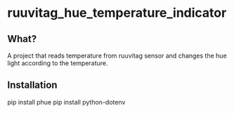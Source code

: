 # ruuvitag_hue_temperature_indicator

## What?
A project that reads temperature from ruuvitag sensor and changes the hue light
according to the temperature.

## Installation
pip install phue
pip install python-dotenv
